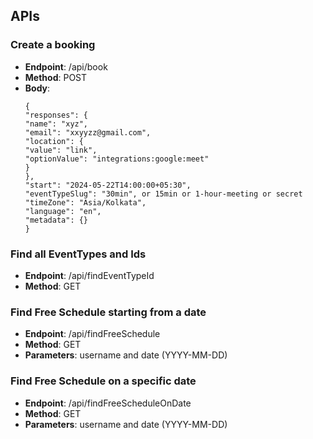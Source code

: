 ## APIs

### Create a booking

- <b>Endpoint</b>: /api/book
- <b>Method</b>: POST
- <b>Body</b>:
  ```
  {
  "responses": {
  "name": "xyz",
  "email": "xxyyzz@gmail.com",
  "location": {
  "value": "link",
  "optionValue": "integrations:google:meet"
  }
  },
  "start": "2024-05-22T14:00:00+05:30",
  "eventTypeSlug": "30min", or 15min or 1-hour-meeting or secret
  "timeZone": "Asia/Kolkata",
  "language": "en",
  "metadata": {}
  }
  ```

### Find all EventTypes and Ids

- <b>Endpoint</b>: /api/findEventTypeId
- <b>Method</b>: GET

### Find Free Schedule starting from a date

- <b>Endpoint</b>: /api/findFreeSchedule
- <b>Method</b>: GET
- <b>Parameters</b>: username and date (YYYY-MM-DD)

### Find Free Schedule on a specific date

- <b>Endpoint</b>: /api/findFreeScheduleOnDate
- <b>Method</b>: GET
- <b>Parameters</b>: username and date (YYYY-MM-DD)
